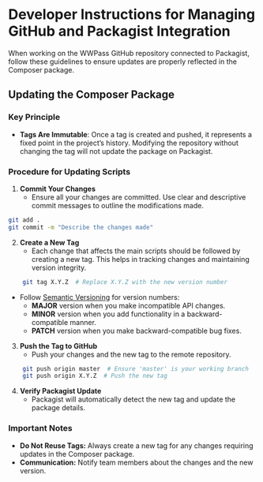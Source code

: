 # Developer Instructions for Managing GitHub and Packagist Integration 
When working on the WWPass GitHub repository connected to Packagist, follow these guidelines to ensure updates are properly reflected in the Composer package.

## Updating the Composer Package

### Key Principle
- **Tags Are Immutable**:  Once a tag is created and pushed, it represents a fixed point in the project’s history. Modifying the repository without changing the tag will not update the package on Packagist.

### Procedure for Updating Scripts

1. **Commit Your Changes**
    - Ensure all your changes are committed. Use clear and descriptive commit messages to outline the modifications made. 
```bash
git add .
git commit -m "Describe the changes made"
```
2. **Create a New Tag** 
    - Each change that affects the main scripts should be followed by creating a new tag. This helps in tracking changes and maintaining version integrity. 
```bash
    git tag X.Y.Z  # Replace X.Y.Z with the new version number
```
- Follow [Semantic Versioning](https://semver.org) for version numbers: 
    - **MAJOR** version when you make incompatible API changes.
    - **MINOR** version when you add functionality in a backward-compatible manner.
    - **PATCH** version when you make backward-compatible bug fixes.

3. **Push the Tag to GitHub**
    - Push your changes and the new tag to the remote repository.
```bash
    git push origin master  # Ensure 'master' is your working branch
    git push origin X.Y.Z  # Push the new tag
```
4. **Verify Packagist Update**
    - Packagist will automatically detect the new tag and update the package details.

### Important Notes
- **Do Not Reuse Tags:** Always create a new tag for any changes requiring updates in the Composer package.
- **Communication:** Notify team members about the changes and the new version. 